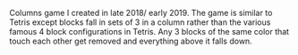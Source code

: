 Columns game I created in late 2018/ early 2019. The game is similar to Tetris except blocks fall in sets of 3 in a column rather than the various famous 4 block configurations in Tetris. Any 3 blocks of the same color that touch each other get removed and everything above it falls down.

